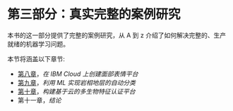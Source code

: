 

# 第三部分：真实完整的案例研究

本书的这一部分提供了完整的案例研究，从 A 到 z 介绍了如何解决完整的、生产就绪的机器学习问题。

本节将涵盖以下章节:

*   [第八章](4ed9b065-d004-45ed-97e4-65c805d8ab3a.xhtml)，*在 IBM Cloud 上创建面部表情平台*
*   [第九章](58be904f-ac18-48c5-b08e-7d105b163415.xhtml)，*利用 ML 实现岩相地层的自动分类*
*   [第十章](a2440edb-9ab5-4843-b13b-4ad6058a8af3.xhtml)，*构建基于云的多生物特征认证平台*
*   第十一章，*结论*